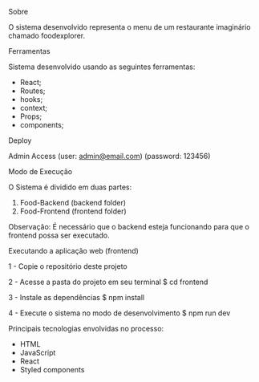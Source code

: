 Sobre

O sistema desenvolvido representa o menu de um restaurante imaginário chamado foodexplorer.


Ferramentas

Sistema desenvolvido usando as seguintes ferramentas:

- React;
- Routes;
- hooks;
- context;
- Props;
- components;


Deploy


Admin Access 
(user: admin@email.com)
(password: 123456)





Modo de Execução

O Sistema é dividido em duas partes:

1. Food-Backend (backend folder)
2. Food-Frontend (frontend folder)




Observação:
É necessário que o backend esteja funcionando para que o frontend possa ser executado.







Executando a aplicação web (frontend)

1 - Copie o repositório deste projeto

2 - Acesse a pasta do projeto em seu terminal
$ cd frontend

3 - Instale as dependências
$ npm install

4 - Execute o sistema no modo de desenvolvimento
$ npm run dev



Principais tecnologias envolvidas no processo:

- HTML
- JavaScript
- React
- Styled components


